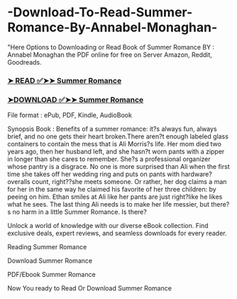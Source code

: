 # -Download-To-Read-Summer-Romance-By-Annabel-Monaghan-

"Here Options to Downloading or Read Book of Summer Romance BY : Annabel Monaghan the PDF online for free on Server Amazon, Reddit, Goodreads.

### [➤ READ ✅➤➤ Summer Romance](https://en.ebooksteach.xyz/?book=198563734-summer-romance)
### [➤DOWNLOAD ✅➤➤ Summer Romance](https://en.ebooksteach.xyz/?book=198563734-summer-romance)

File format : ePub, PDF, Kindle, AudioBook

Synopsis Book : Benefits of a summer romance: it?s always fun, always brief, and no one gets their heart broken.There aren?t enough labeled glass containers to contain the mess that is Ali Morris?s life. Her mom died two years ago, then her husband left, and she hasn?t worn pants with a zipper in longer than she cares to remember. She?s a professional organizer whose pantry is a disgrace. No one is more surprised than Ali when the first time she takes off her wedding ring and puts on pants with hardware?overalls count, right??she meets someone. Or rather, her dog claims a man for her in the same way he claimed his favorite of her three children: by peeing on him. Ethan smiles at Ali like her pants are just right?like he likes what he sees. The last thing Ali needs is to make her life messier, but there?s no harm in a little Summer Romance. Is there?

Unlock a world of knowledge with our diverse eBook collection. Find exclusive deals, expert reviews, and seamless downloads for every reader.

Reading Summer Romance

Download Summer Romance

PDF/Ebook Summer Romance

Now You ready to Read Or Download Summer Romance

